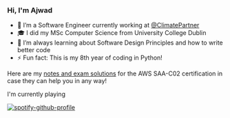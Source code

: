 ### Hi, I'm Ajwad

- 🔭 I’m a Software Engineer currently working at [@ClimatePartner](https://github.com/ClimatePartner)
- 🎓 I did my MSc Computer Science from University College Dublin
- 🌱 I’m always learning about Software Design Principles and how to write better code
- ⚡ Fun fact: This is my 8th year of coding in Python!

Here are my [notes and exam solutions](https://github.com/ajwadjaved/AWS-SAA-C02) for the AWS SAA-C02 certification in case they can help you in any way!

I'm currently playing
  
[![spotify-github-profile](https://spotify-github-profile.vercel.app/api/view?uid=orxk179az6jduhnsyfz13bm10&cover_image=true&theme=default&show_offline=false&background_color=121212&interchange=false&bar_color=73be61&bar_color_cover=true)](https://github.com/kittinan/spotify-github-profile)
